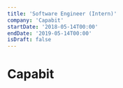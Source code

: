 ```yaml
---
title: 'Software Engineer (Intern)'
company: 'Capabit'
startDate: '2018-05-14T00:00'
endDate: '2019-05-14T00:00'
isDraft: false
---
```


# Capabit
